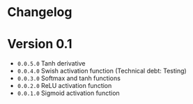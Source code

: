 # Changelog

# Version 0.1

- ``0.0.5.0`` Tanh derivative
- ``0.0.4.0`` Swish activation function (Technical debt: Testing)
- ``0.0.3.0`` Softmax and tanh functions
- ``0.0.2.0`` ReLU activation function
- ``0.0.1.0`` Sigmoid activation function